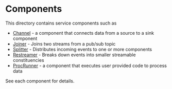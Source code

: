 # Components

This directory contains service components such as

* [Channel](./channel) - a component that connects data from a source to a sink component
* [Joiner](../docs/joiner-component.md) - Joins  two streams from a pub/sub topic
* [Splitter](./connector) - Distributes incoming events to one or more components
* [Restreamer](./restreamer) - Breaks down events into smaller streamable constituencies
* [ProcRunner](./procrunner) - a component that executes user provided code to process data

See each component for details.